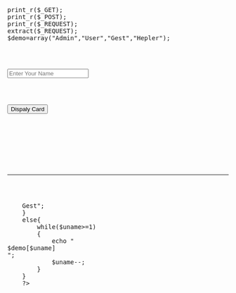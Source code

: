 <pre>
print_r($_GET);
print_r($_POST);
print_r($_REQUEST);
extract($_REQUEST);
$demo=array("Admin","User","Gest","Hepler");

<form method="post">
        <p><input type="text" name="uname" placeholder="Enter Your Name"></p>
        <p><input type="submit" name="go" value="Dispaly Card"></p>
    </form>
    <br>
    <hr>
    <div class="container">
    <?php
    if(@$_POST['uname']==""){
        echo "<h1>Gest</h1>";
    }
    else{
        while($uname>=1)
        {
            echo "<div class='card'>$demo[$uname]</div>";
            $uname--;
        }
    }
    ?>
    </div>
    <div class="card">
        <h1><?php echo @$_POST['uname'];?></h1>
    </div>


</body>

</html>
</pre>
